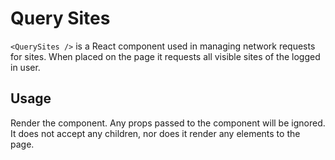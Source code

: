 Query Sites
===========================

`<QuerySites />` is a React component used in managing network requests for sites. When placed on the page
it requests all visible sites of the logged in user.

## Usage

Render the component. Any props passed to the component will be ignored. It does not accept any children,
nor does it render any elements to the page.